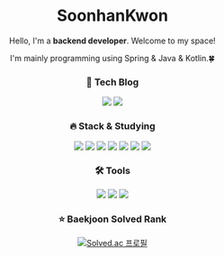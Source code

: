<div align=center> 
  
# SoonhanKwon
Hello, I'm a **backend developer**. Welcome to my space!

I'm mainly programming using Spring & Java & Kotlin.🍀

### 📝&nbsp;Tech Blog

  <a href="https://soonhankwon.github.io/"><img src="https://img.shields.io/badge/soonhankwon.github.io-000000?style=flat-square&logo=GitHub&logoColor=white"/></a>
  <a href="https://velog.io/@soonable/"><img src="https://img.shields.io/badge/velog.io/@soonable-20c997?style=flat-square&logo=Velog&logoColor=white"/></a>


### 🔥 Stack & Studying
<img src ="https://img.shields.io/badge/Spring-6DB33F?style=flat-square&logo=Spring&logoColor=white"/></a>
<img src="https://img.shields.io/badge/Java-007396?style=flat-square&logo=JAVA&logoColor=white"></a>
<img src="https://img.shields.io/badge/Kotlin-7F52FF?style=flat-square&logo=KOTLIN&logoColor=white"></a>
<img src="https://img.shields.io/badge/MySQL-4479A1?style=flat-square&logo=MySQL&logoColor=white"/>
<img src ="https://img.shields.io/badge/Redis-DC382D?style=flat-square&logo=Redis&logoColor=white"/></a> 
<img src ="https://img.shields.io/badge/Apache Kafka-231F20?style=flat-square&logo=Apache Kafka&logoColor=white"/></a>
<img src ="https://img.shields.io/badge/AWS-232F3E?style=flat-square&logo=Amazon AWS&logoColor=white"/></a> 

### 🛠 Tools
<img src="https://img.shields.io/badge/Intellij-000000?style=flat-square&logo=intellijidea&logoColor=white"/></a>
<img src="https://img.shields.io/badge/GitHub-181717?style=flat-square&logo=github&logoColor=white"/></a>
<img src="https://img.shields.io/badge/VSCode-007ACC?style=flat-square&logo=visualstudiocode&logoColor=white"/></a>

### ⭐️ Baekjoon Solved Rank
[![Solved.ac
프로필](http://mazassumnida.wtf/api/v2/generate_badge?boj=soonable)](https://solved.ac/soonable)

<!-- [![Anurag's GitHub stats](https://github-readme-stats.vercel.app/api?username=soonhankwon)](https://github.com/soonhankwon/github-readme-stats) -->


<!-- #### [![Hits](https://hits.seeyoufarm.com/api/count/incr/badge.svg?url=https%3A%2F%2Fgithub.com%2Fsoonhankwon&count_bg=%23000000&title_bg=%23000000&icon=github.svg&icon_color=%23FFFFFF&title=GitHub&edge_flat=false)](https://hits.seeyoufarm.com) -->
